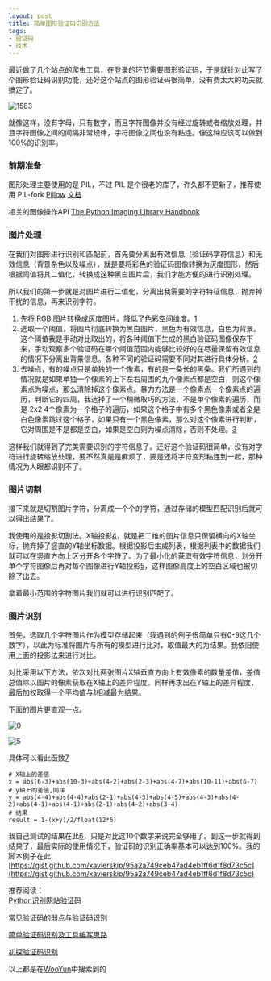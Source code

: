 ```yaml
---
layout: post
title: 简单图形验证码识别方法
tags:
- 验证码
- 技术
---
```


最近做了几个站点的爬虫工具，在登录的环节需要图形验证码，于是就针对此写了个图形验证码识别功能，还好这个站点的图形验证码很简单，没有费太大的功夫就搞定了。

![1583](https://h.xavierskip.com:42049/i/239ff68a731a8622415b81e8c5ee03c436fe024824065a58a62fbc446fe6946a.jpg)

就像这样，没有字母，只有数字，而且字符图像并没有经过旋转或者缩放处理，并且字符图像之间的间隔非常规律，字符图像之间也没有粘连。像这种应该可以做到100%的识别率。

### 前期准备
图形处理主要使用的是 PIL，不过 PIL 是个很老的库了，许久都不更新了，推荐使用 PIL-fork [Pillow](https://github.com/python-pillow/Pillow) [文档](https://pillow.readthedocs.io/en/3.2.x/)

相关的图像操作API [The Python Imaging Library Handbook](http://effbot.org/imagingbook/image.htm)

### 图片处理
在我们对图形进行识别和匹配前，首先要分离出有效信息（验证码字符信息）和无效信息（背景杂色以及噪点），就是要将彩色的验证码图像转换为灰度图形，然后根据阈值将其二值化，转换成这种黑白图片后，我们才能方便的进行识别处理。

所以我们的第一步就是对图片进行二值化，分离出我需要的字符特征信息，抛弃掉干扰的信息，再来识别字符。

1. 先将 RGB 图片转换成灰度图片。降低了色彩空间维度。[1]
2. 选取一个阈值，将图片彻底转换为黑白图片，黑色为有效信息，白色为背景。这个阈值我是手动对比取出的，将各种阈值下生成的黑白验证码图像保存下来，手动观察多个验证码在哪个阈值范围内能够比较好的在尽量保留有效信息的情况下分离出背景信息。各种不同的验证码需要不同对其进行具体分析。[2]
3. 去噪点，有的噪点只是单独的一个像素，有的是一条长的黑条。我们所遇到的情况就是如果单独一个像素的上下左右周围的九个像素点都是空白，则这个像素点为噪点，那么清除掉这个像素点。暴力方法是一个像素点一个像素点的遍历，判断它的四周，我选择了一个稍微取巧的方法，不是单个像素的遍历，而是 2x2 4个像素为一个格子的遍历，如果这个格子中有多个黑色像素或者全是白色像素跳过这个格子，如果只有一个黑色像素，那么对这个像素进行判断，它对周围是不是都是空白，如果是空白则为噪点清除，否则不处理。[3]

这样我们就得到了完美需要识别的字符信息了。还好这个验证码很简单，没有对字符进行旋转缩放处理，要不然真是是麻烦了，要是还将字符变形粘连到一起，那种情况为人眼都识别不了。

### 图片切割
接下来就是切割图片字符，分离成一个个的字符，通过存储的模型匹配识别后就可以得出结果了。

我使用的是投影切割法。X轴投影[4]，就是把二维的图片信息只保留横向的X轴坐标，抛弃掉了竖直的Y轴坐标数据。根据投影后生成列表，根据列表中的数据我们就可以在竖直方向上区分开各个字符了。为了最小化的获取有效字符信息，划分开单个字符图像后再对每个图像进行Y轴投影[5]，这样图像高度上的空白区域也被切除了出去。

拿着最小范围的字符图片我们就可以进行识别匹配了。

### 图片识别
首先，选取几个字符图片作为模型存储起来（我遇到的例子很简单只有0-9这几个数字），以此为标准将图片与所有的模型进行比对，取值最大的为结果。我依旧使用上面的投影法来进行对比。

对比采用以下方法，依次对比两张图片X轴垂直方向上有效像素的数量差值，差值总值除以图片的像素获取在X轴上的差异程度。同样再求出在Y轴上的差异程度，最后加权取得一个平均值与1相减最为结果。

下面的图片更直观一点。

![0](https://h.xavierskip.com:42049/i/dd5e617c7bf2db769f9d2dd499280d25d73183f0010b457278ae0aa980cbaf56.jpg)

![5](https://h.xavierskip.com:42049/i/572f167f26eb7b0a2302e0f6db4dbb39d4d89899f2402c4fc6f385105f1d6d84.jpg)

具体可以看此函数[7]

```
# X轴上的差值
x = abs(6-3)+abs(10-3)+abs(4-2)+abs(2-3)+abs(4-7)+abs(10-11)+abs(6-7)
# y轴上的差值,同样
y = abs(4-4)+abs(4-4)+abs(2-1)+abs(4-3)+abs(4-5)+abs(4-3)+abs(4-2)+abs(4-1)+abs(4-1)+abs(2-1)+abs(4-2)+abs(3-4)
# 结果
result = 1-(x+y)/2/float(12*6)
```

我自己测试的结果在此[6]，只是对比这10个数字来说完全够用了。到这一步就得到结果了，最后实际的使用情况下，验证码的识别正确率基本可以达到100%。我的脚本例子在此[https://gist.github.com/xavierskip/95a2a749ceb47ad4eb1ff6d1f8d73c5c](https://gist.github.com/xavierskip/95a2a749ceb47ad4eb1ff6d1f8d73c5c)

推荐阅读：  
[Python识别网站验证码](http://drops.wooyun.org/tips/6313)

[常见验证码的弱点与验证码识别](http://drops.wooyun.org/tips/141)

[简单验证码识别及工具编写思路](http://drops.wooyun.org/tips/13043)

[初探验证码识别](http://drops.wooyun.org/tips/4550)  

以上都是在[WooYun](http://drops.wooyun.org/?s=%E9%AA%8C%E8%AF%81%E7%A0%81&submit=%E6%90%9C%E7%B4%A2)中搜索到的



[1]: https://gist.github.com/xavierskip/95a2a749ceb47ad4eb1ff6d1f8d73c5c#file-captcha-py-L24
[2]: https://gist.github.com/xavierskip/95a2a749ceb47ad4eb1ff6d1f8d73c5c#file-captcha-py-L37
[3]: https://gist.github.com/xavierskip/95a2a749ceb47ad4eb1ff6d1f8d73c5c#file-captcha-py-L157
[4]: https://gist.github.com/xavierskip/95a2a749ceb47ad4eb1ff6d1f8d73c5c#file-captcha-py-L57
[5]: https://gist.github.com/xavierskip/95a2a749ceb47ad4eb1ff6d1f8d73c5c#file-captcha-py-L75
[6]: https://gist.github.com/xavierskip/47bc3fee84e66c016ac7546335c9b3c8
[7]: https://gist.github.com/xavierskip/95a2a749ceb47ad4eb1ff6d1f8d73c5c#file-captcha-py-L223


